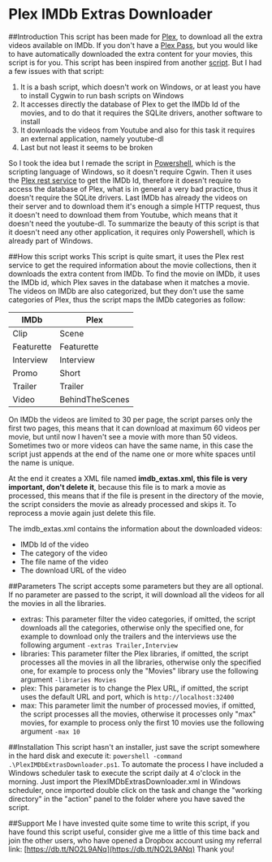 # Plex IMDb Extras Downloader

##Introduction
This script has been made for [Plex](https://plex.tv), to download all the extra videos available on IMDb.
If you don't have a [Plex Pass](https://plex.tv/subscription/about), but you would like to have automatically downloaded the extra content for your movies, this script is for you.
This script has been inspired from another [script](https://forums.plex.tv/discussion/121599/auto-download-missing-trailers-from-idmb-for-all-movies-in-collection). But I had a few issues with that script:

1. It is a bash script, which doesn't work on Windows, or at least you have to install Cygwin to run bash scripts on Windows
2. It accesses directly the database of Plex to get the IMDb Id of the movies, and to do that it requires the SQLite drivers, another software to install
3. It downloads the videos from Youtube and also for this task it requires an external application, namely youtube-dl
4. Last but not least it seems to be broken

So I took the idea but I remade the script in [Powershell](https://msdn.microsoft.com/en-us/powershell/mt173057.aspx), which is the scripting language of Windows, so it doesn't require Cgwin.
Then it uses the [Plex rest service](https://support.plex.tv/hc/en-us/articles/201638786-Plex-Media-Server-URL-Commands) to get the IMDb Id, therefore it doesn't require to access the database of Plex, what is in general a very bad practice, thus it doesn't require the SQLite drivers.
Last IMDb has already the videos on their server and to download them it's enough a simple HTTP request, thus it doesn't need to download them from Youtube, which means that it doesn't need the youtube-dl.
To summarize the beauty of this script is that it doesn't need any other application, it requires only Powershell, which is already part of Windows.

##How this script works
This script is quite smart, it uses the Plex rest service to get the required information about the movie collections, then it downloads the extra content from IMDb.
To find the movie on IMDb, it uses the IMDb id, which Plex saves in the database when it matches a movie. The videos on IMDb are also categorized, but they don't use the same categories of Plex, thus the script maps the IMDb categories as follow:

| **IMDb** | **Plex** |
|------------ | ------------- |
| Clip | Scene |
| Featurette | Featurette |
| Interview | Interview |
| Promo | Short |
| Trailer | Trailer |
| Video | BehindTheScenes |

On IMDb the videos are limited to 30 per page, the script parses only the first two pages, this means that it can download at maximum 60 videos per movie, but until now I haven't see a movie with more than 50 videos. Sometimes two or more videos can have the same name, in this case the script just appends at the end of the name one or more white spaces until the name is unique.

At the end it creates a XML file named **imdb_extas.xml, this file is very important, don't delete it**, because this file is to mark a movie as processed, this means that if the file is present in the directory of the movie, the script considers the movie as already processed and skips it. To reprocess a movie again just delete this file.

The imdb_extas.xml contains the information about the downloaded videos:
* IMDb Id of the video
* The category of the video
* The file name of the video
* The download URL of the video

##Parameters
The script accepts some parameters but they are all optional. If no parameter are passed to the script, it will download all the videos for all the movies in all the libraries.
* extras: This parameter filter the video categories, if omitted, the script downloads all the categories, otherwise only the specified one, for example to download only the trailers and the interviews use the following argument ```-extras Trailer,Interview```
* libraries: This parameter filter the Plex libraries, if omitted, the script processes all the movies in all the libraries, otherwise only the specified one, for example to process only the "Movies" library use the following argument ```-libraries Movies```
* plex: This parameter is to change the Plex URL, if omitted, the script uses the default URL and port, which is ```http://localhost:32400```
* max: This parameter limit the number of processed movies, if omitted, the script processes all the movies, otherwise it processes only "max" movies, for example to process only the first 10 movies use the following argument ```-max 10```

##Installation
This script hasn't an installer, just save the script somewhere in the hard disk and execute it: ```powershell -command .\PlexIMDbExtrasDownloader.ps1```.
To automate the process I have included a Windows scheduler task to execute the script daily at 4 o'clock in the morning. Just import the PlexIMDbExtrasDownloader.xml in Windows scheduler, once imported double click on the task and change the "working directory" in the "action" panel to the folder where you have saved the script.

##Support Me
I have invested quite some time to write this script, if you have found this script useful, consider give me a little of this time back and join the other users, who have opened a Dropbox account using my referral link: [https://db.tt/NO2L9ANq](https://db.tt/NO2L9ANq)
Thank you!
